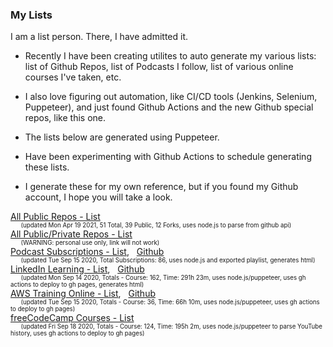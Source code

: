 
### My Lists

I am a list person.  There, I have admitted it.

- Recently I have been creating utilites to auto generate my various lists: list of Github Repos,
list of Podcasts I follow, list of various online courses I've taken, etc.

- I also love figuring out automation, like CI/CD tools (Jenkins, Selenium, Puppeteer), and just found Github Actions and the new Github special repos,
like this one.

- The lists below are generated using Puppeteer.

- Have been experimenting with Github Actions to schedule generating these lists.

- I generate these for my own reference, but if you found my Github account, I hope you will take a look.

[All Public Repos - List](https://github.com/alpiepho/AlPiepho/blob/master/README_public_repos.md)<br>
<sup><sub>&nbsp;&nbsp;&nbsp;&nbsp;&nbsp;&nbsp;(updated Mon Apr 19 2021, 51 Total, 39 Public, 12 Forks, uses node.js to parse from github api)</sub></sup><br>
[All Public/Private Repos - List](https://github.com/alpiepho/AllReposList)<br>
<sup><sub>&nbsp;&nbsp;&nbsp;&nbsp;&nbsp;&nbsp;(WARNING: personal use only, link will not work)</sub></sup><br>
[Podcast Subscriptions - List](https://alpiepho.github.io/node-overcast-rss/), 
&nbsp;&nbsp;[Github](https://github.com/alpiepho/node-overcast-rss)<br>
<sup><sub>&nbsp;&nbsp;&nbsp;&nbsp;&nbsp;&nbsp;(updated Tue Sep 15 2020, Total Subscriptions: 86, uses node.js and exported playlist, generates html)</sub></sup><br>
[LinkedIn Learning - List](https://alpiepho.github.io/pup-learning/), 
&nbsp;&nbsp;[Github](https://github.com/alpiepho/pup-learning)<br>
<sup><sub>&nbsp;&nbsp;&nbsp;&nbsp;&nbsp;&nbsp;(updated Mon Sep 14 2020, Totals - Course: 162, Time: 291h 23m, uses node.js/puppeteer, uses gh actions to deploy to gh pages, generates html)</sub></sup><br>
[AWS Training Online - List](https://alpiepho.github.io/pup-learning-aws/), 
&nbsp;&nbsp;[Github](https://github.com/alpiepho/pup-learning-aws)<br>
<sup><sub>&nbsp;&nbsp;&nbsp;&nbsp;&nbsp;&nbsp;(updated Tue Sep 15 2020, Totals - Course: 36, Time: 66h 10m, uses node.js/puppeteer, uses gh actions to deploy to gh pages)</sub></sup><br>
[freeCodeCamp Courses - List](https://alpiepho.github.io/pup-yt-fcc/)<br>
<sup><sub>&nbsp;&nbsp;&nbsp;&nbsp;&nbsp;&nbsp;(updated Fri Sep 18 2020, Totals - Course: 124, Time: 195h 2m, uses node.js/puppeteer to parse YouTube history, uses gh actions to deploy to gh pages)</sub></sup><br>

